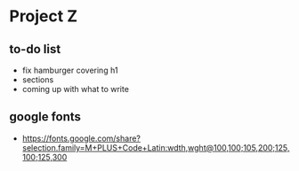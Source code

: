 # Project Z

## to-do list
- fix hamburger covering h1
- sections
- coming up with what to write

## google fonts
- https://fonts.google.com/share?selection.family=M+PLUS+Code+Latin:wdth,wght@100,100;105,200;125,100;125,300